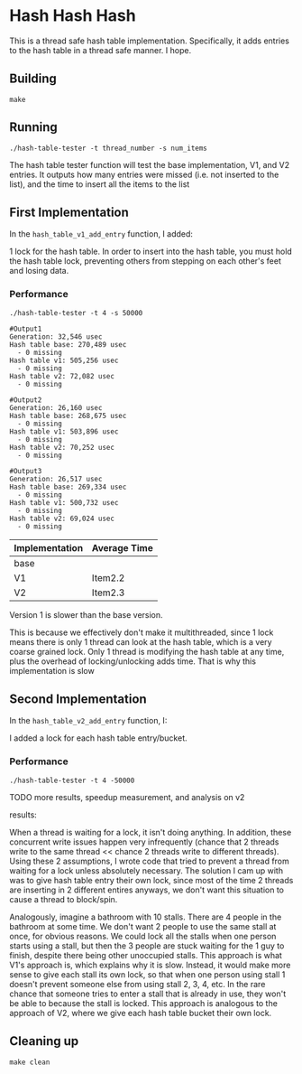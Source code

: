 # Hash Hash Hash
This is a thread safe hash table implementation. Specifically, it adds entries to the hash table
in a thread safe manner. I hope.

## Building
```shell
make
```

## Running
```shell
./hash-table-tester -t thread_number -s num_items
```

The hash table tester function will test the base implementation, V1, and V2 entries.
It outputs how many entries were missed (i.e. not inserted to the list), and the time
to insert all the items to the list

## First Implementation
In the `hash_table_v1_add_entry` function, I added:

1 lock for the hash table. In order to insert into the hash table, you must hold the hash table lock,
preventing others from stepping on each other's feet and losing data.

### Performance
```shell
./hash-table-tester -t 4 -s 50000
```
```
#Output1
Generation: 32,546 usec
Hash table base: 270,489 usec
  - 0 missing
Hash table v1: 505,256 usec
  - 0 missing
Hash table v2: 72,082 usec
  - 0 missing

```

```
#Output2
Generation: 26,160 usec
Hash table base: 268,675 usec
  - 0 missing
Hash table v1: 503,896 usec
  - 0 missing
Hash table v2: 70,252 usec
  - 0 missing
```

```
#Output3
Generation: 26,517 usec
Hash table base: 269,334 usec
  - 0 missing
Hash table v1: 500,732 usec
  - 0 missing
Hash table v2: 69,024 usec
  - 0 missing
```

| Implementation   | Average Time    |
|--------------- | --------------- |
|  base  |    |
| V1   | Item2.2   |
| V2   | Item2.3   |


Version 1 is slower than the base version.

This is because we effectively don't make it multithreaded, since 1 lock means there is only 1 thread
can look at the hash table, which is a very coarse grained lock. Only 1 thread is modifying the hash
table at any time, plus the overhead of locking/unlocking adds time. That is why this implementation 
is slow




## Second Implementation
In the `hash_table_v2_add_entry` function, I: 

I added a lock for each hash table entry/bucket. 

### Performance
```shell
./hash-table-tester -t 4 -50000 
```

TODO more results, speedup measurement, and analysis on v2

results:


When a thread is waiting for a lock, it isn't doing anything. In addition, these concurrent write issues happen very infrequently 
(chance that 2 threads write to the same thread << chance 2 threads write to different threads). Using these 2 assumptions, 
I wrote code that tried to prevent a thread from waiting for a lock unless absolutely necessary. The solution I cam up with 
was to give hash table entry their own lock, since most of the time 2 threads are inserting in 2 different entires anyways, we don't
want this situation to cause a thread to block/spin. 

Analogously, imagine a bathroom with 10 stalls. There are 4 people in the bathroom at some time. We don't want 2 people to use 
the same stall at once, for obvious reasons. We could lock all the stalls when one person starts using a stall, but then the 
3 people are stuck waiting for the 1 guy to finish, despite there being other unoccupied stalls. This approach is what V1's 
approach is, which explains why it is slow. Instead, it would make more sense to give each stall its own lock, so that when 
one person using stall 1 doesn't prevent someone else from using stall 2, 3, 4, etc. In the rare chance that someone tries to
enter a stall that is already in use, they won't be able to because the stall is locked. This approach is analogous to the 
approach of V2, where we give each hash table bucket their own lock.


## Cleaning up
```shell
make clean
```
